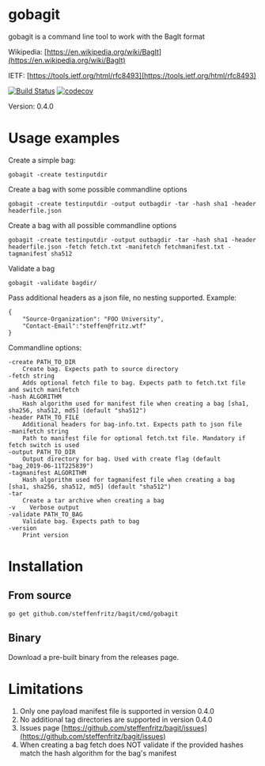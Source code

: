 # gobagit
gobagit is a command line tool to work with the BagIt format

Wikipedia: [https://en.wikipedia.org/wiki/BagIt](https://en.wikipedia.org/wiki/BagIt) 

IETF: [https://tools.ietf.org/html/rfc8493](https://tools.ietf.org/html/rfc8493)


[![Build Status](https://travis-ci.org/steffenfritz/bagit.svg?branch=master)](https://travis-ci.org/steffenfritz/bagit)
[![codecov](https://codecov.io/gh/steffenfritz/bagit/branch/master/graph/badge.svg)](https://codecov.io/gh/steffenfritz/bagit)

Version: 0.4.0

# Usage examples


Create a simple bag:

    gobagit -create testinputdir


Create a bag with some possible commandline options

    gobagit -create testinputdir -output outbagdir -tar -hash sha1 -header headerfile.json


Create a bag with all possible commandline options


    gobagit -create testinputdir -output outbagdir -tar -hash sha1 -header headerfile.json -fetch fetch.txt -manifetch fetchmanifest.txt -tagmanifest sha512

Validate a bag

    gobagit -validate bagdir/

Pass additional headers as a json file, no nesting supported. Example: 

    {
        "Source-Organization": "FOO University",
        "Contact-Email":"steffen@fritz.wtf"
    }


Commandline options:

    -create PATH_TO_DIR
        Create bag. Expects path to source directory
    -fetch string
        Adds optional fetch file to bag. Expects path to fetch.txt file and switch manifetch
    -hash ALGORITHM
        Hash algorithm used for manifest file when creating a bag [sha1, sha256, sha512, md5] (default "sha512")
    -header PATH_TO_FILE
        Additional headers for bag-info.txt. Expects path to json file
    -manifetch string
        Path to manifest file for optional fetch.txt file. Mandatory if fetch switch is used
    -output PATH_TO_DIR
        Output directory for bag. Used with create flag (default "bag_2019-06-11T225839")
    -tagmanifest ALGORITHM
        Hash algorithm used for tagmanifest file when creating a bag [sha1, sha256, sha512, md5] (default "sha512")
    -tar
        Create a tar archive when creating a bag
    -v    Verbose output
    -validate PATH_TO_BAG
        Validate bag. Expects path to bag
    -version
        Print version


# Installation

## From source

    go get github.com/steffenfritz/bagit/cmd/gobagit


## Binary


Download a pre-built binary from the releases page.


# Limitations

1. Only one payload manifest file is supported in version 0.4.0
2. No additional tag directories are supported in version 0.4.0
3. Issues page [https://github.com/steffenfritz/bagit/issues](https://github.com/steffenfritz/bagit/issues)
4. When creating a bag fetch does NOT validate if the provided hashes match the hash algorithm for the bag's manifest
